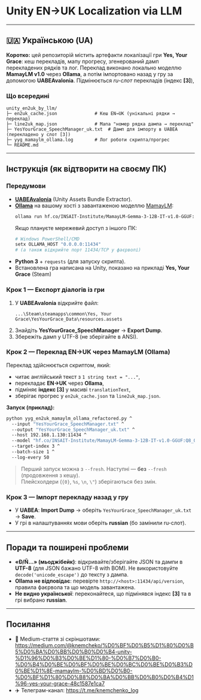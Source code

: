 # Unity EN→UK Localization via LLM 

---

## 🇺🇦 Українською (UA)

**Коротко:** цей репозиторій містить артефакти локалізації гри **Yes, Your Grace**: кеш перекладів, мапу прогресу, згенерований дамп перекладених рядків та лог. Переклад виконано локально моделлю **MamayLM v1.0** через **Ollama**, а потім імпортовано назад у гру за допомогою **UABEAvalonia**. Підмінюється *ru-слот* перекладів (індекс **[3]**), 

### Що всередині
```
unity_en2uk_by_llm/
├─ en2uk_cache.json              # Кеш EN→UK (унікальні рядки → переклад)
├─ line2uk_map.json              # Мапа "номер рядка дампа → переклад"
├─ YesYourGrace_SpeechManager_uk.txt  # Дамп для імпорту в UABEA (перекладено у слот [3])
├─ yyg_mamaylm_ollama.log        # Лог роботи скрипта/прогрес
└─ README.md
```
---

## Інструкція (як відтворити на своєму ПК)

### Передумови
- **[UABEAvalonia](https://github.com/nesrak1/UABEA/)** (Unity Assets Bundle Extractor).
- **[Ollama](https://ollama.com/)** на вашому хості з завантаженою моделлю [MamayLM](https://huggingface.co/spaces/INSAIT-Institute/mamaylm-v1-blog):
  ```bash
  ollama run hf.co/INSAIT-Institute/MamayLM-Gemma-3-12B-IT-v1.0-GGUF:Q8_0
  ```
  Якщо плануєте мережевий доступ з іншого ПК:
  ```bash
  # Windows PowerShell/CMD
  setx OLLAMA_HOST "0.0.0.0:11434"
  # (а також відкрийте порт 11434/TCP у фаєрволі)
  ```
- **Python 3** + `requests` (для запуску скрипта).
- Встановлена гра написана на Unity, показано на прикладі **Yes, Your Grace** (Steam) 

### Крок 1 — Експорт діалогів із гри
1. У **UABEAvalonia** відкрийте файл:
   ```
   ...\Steam\steamapps\common\Yes, Your Grace\YesYourGrace_Data\resources.assets
   ```
2. Знайдіть **YesYourGrace_SpeechManager** → **Export Dump**.
3. Збережіть дамп у UTF-8 (не зберігайте в ANSI).

### Крок 2 — Переклад EN→UK через MamayLM (Ollama)
Переклад здійснюється скриптом, який:
- читає англійський текст з `1 string text = "..."`,
- перекладає **EN→UK** через **Ollama**,
- підміняє **індекс [3]** у масиві `translationText`,
- зберігає прогрес у `en2uk_cache.json` та `line2uk_map.json`.

**Запуск (приклад):**
```bat
python yyg_en2uk_mamaylm_ollama_refactored.py ^
  --input "YesYourGrace_SpeechManager.txt" ^
  --output "YesYourGrace_SpeechManager_uk.txt" ^
  --host 192.168.1.130:11434 ^
  --model "hf.co/INSAIT-Institute/MamayLM-Gemma-3-12B-IT-v1.0-GGUF:Q8_0" ^
  --target-index 3 ^
  --batch-size 1 ^
  --log-every 50
```
> Перший запуск можна з `--fresh`. Наступні — **без** `--fresh` (продовження з кешу).  
> Плейсхолдери (`{0}`, `%s`, `\n`, `\"`) зберігаються без змін.

### Крок 3 — Імпорт перекладу назад у гру
- У **UABEA**: **Import Dump** → оберіть `YesYourGrace_SpeechManager_uk.txt` → **Save**.
- У грі в налаштуваннях мови оберіть **russian** (бо замінили ru-слот).

---

## Поради та поширені проблеми
- **«Ð/Ñ…» (мьоджібейк)**: відкривайте/зберігайте JSON та дампи в **UTF-8** (для JSON бажано UTF-8 with BOM). Не використовуйте `decode('unicode_escape')` до тексту з дампа.
- **Ollama не відповідає**: перевірте `http://<host>:11434/api/version`, правила фаєрвола та що модель завантажена.
- **Не видно української**: переконайтеся, що підмінявся індекс **[3]** та в грі вибрано **russian**.
---


## Посилання
- 📖 Medium-стаття зі скріншотами: https://medium.com/@knemcheko/%D0%BF%D0%B5%D1%80%D0%B5%D0%BA%D0%BB%D0%B0%D0%B4-unity-%D1%96%D0%B3%D0%BE%D1%80-%D0%B7%D0%B0-%D0%B4%D0%BE%D0%BF%D0%BE%D0%BC%D0%BE%D0%B3%D0%BE%D1%8E-mamaylm-%D0%BD%D0%B0-%D0%BF%D1%80%D0%B8%D0%BA%D0%BB%D0%B0%D0%B4%D1%96-yes-your-grace-48c1587e1ca7
- ✈️ Телеграм-канал: https://t.me/knemchenko_log

